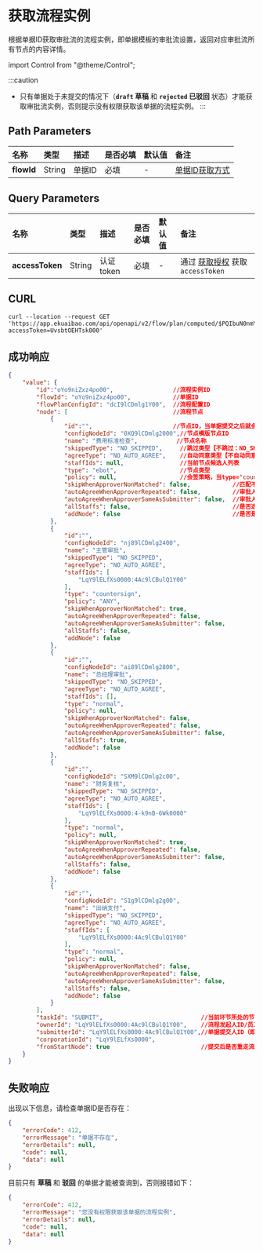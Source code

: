 # 获取流程实例
根据单据ID获取审批流的流程实例，即单据模板的审批流设置，返回对应审批流所有节点的内容详情。

import Control from "@theme/Control";

<Control
method="GET"
url="/api/openapi/v2/flow/plan/computed/$`flowId`"
/>

:::caution
- 只有单据处于未提交的情况下（**`draft` 草稿** 和 **`rejected` 已驳回** 状态）才能获取审批流实例，否则提示没有权限获取该单据的流程实例。
:::

## Path Parameters

| 名称 | 类型 | 描述 | 是否必填 | 默认值 | 备注 |
| :--- | :--- | :--- | :--- |:--- | :--- |
| **flowId** | String | 单据ID | 必填 | - | [单据ID获取方式](/docs/open-api/flows/question-answer#问题一) |

## Query Parameters

| 名称 | 类型 | 描述 | 是否必填 | 默认值 | 备注 |
| :--- | :--- | :--- | :--- |:--- | :--- |
| **accessToken** | String | 认证token | 必填 | - | 通过 [获取授权](/docs/open-api/getting-started/auth) 获取 `accessToken` |

## CURL
```shell
curl --location --request GET 'https://app.ekuaibao.com/api/openapi/v2/flow/plan/computed/$PQIbuN0nmYc800?accessToken=UvsbtOEHTsk000'
```

## 成功响应
```json
{
    "value": {
        "id":"oYo9niZxz4po00",                 //流程实例ID
        "flowId": "oYo9niZxz4po00",            //单据ID
        "flowPlanConfigId": "dcI9lCDmlg1Y00",  //流程配置ID
        "node": [                              //流程节点
            {
                "id":"",                       //节点ID，当单据提交之后就会生成对应的应用节点ID
                "configNodeId": "0XQ9lCDmlg2000",//节点模版节点ID
                "name": "费用标准检查",           //节点名称
                "skippedType": "NO_SKIPPED",     //跳过类型【不跳过：NO_SKIPPED,匹配不到审批人：APPROVER_NOT_FOUND,通过角色或部门主管匹配不到审批人：APPROVER_NOT_FOUND_BY_ROLE,不具有该节点能力：NO_ABILITY】
                "agreeType": "NO_AUTO_AGREE",    //自动同意类型【不自动同意：NO_AUTO_AGREE,自动同意失败：FAILED_AUTO_AGREE,审批人与提交人相同：APPROVER_SAME_AS_SUBMITTER,审批人重复：APPROVER_REPEATED】
                "staffIds": null,                //当前节点候选人列表
                "type": "ebot",                  //节点类型
                "policy": null,                  //会签策略，当type="countersign"时，该字段有值
                "skipWhenApproverNonMatched": false,            //匹配不到审批人时，是否跳过
                "autoAgreeWhenApproverRepeated": false,         //审批人重复时，是否自动同意
                "autoAgreeWhenApproverSameAsSubmitter": false,  //审批人与提交人相同时，是否自动同意
                "allStaffs": false,                             //是否选用全公司员工作为审批候选人列表
                "addNode": false                                //是否是加签节点
            },
            {
                "id":"",
                "configNodeId": "nj89lCDmlg2400",
                "name": "主管审批",
                "skippedType": "NO_SKIPPED",
                "agreeType": "NO_AUTO_AGREE",
                "staffIds": [
                    "LqY9lELfXs0000:4Ac9lCBulQ1Y00"
                ],
                "type": "countersign",
                "policy": "ANY",
                "skipWhenApproverNonMatched": true,
                "autoAgreeWhenApproverRepeated": false,
                "autoAgreeWhenApproverSameAsSubmitter": false,
                "allStaffs": false,
                "addNode": false
            },
            {
                "id":"",
                "configNodeId": "ai89lCDmlg2800",
                "name": "总经理审批",
                "skippedType": "NO_SKIPPED",
                "agreeType": "NO_AUTO_AGREE",
                "staffIds": [],
                "type": "normal",
                "policy": null,
                "skipWhenApproverNonMatched": false,
                "autoAgreeWhenApproverRepeated": false,
                "autoAgreeWhenApproverSameAsSubmitter": false,
                "allStaffs": true,
                "addNode": false
            },
            {
                "id":"",
                "configNodeId": "SXM9lCDmlg2c00",
                "name": "财务复核",
                "skippedType": "NO_SKIPPED",
                "agreeType": "NO_AUTO_AGREE",
                "staffIds": [
                    "LqY9lELfXs0000:4-k9nB-6Wk0000"
                ],
                "type": "normal",
                "policy": null,
                "skipWhenApproverNonMatched": true,
                "autoAgreeWhenApproverRepeated": false,
                "autoAgreeWhenApproverSameAsSubmitter": false,
                "allStaffs": false,
                "addNode": false
            },
            {
                "id":"",
                "configNodeId": "S1g9lCDmlg2g00",
                "name": "出纳支付",
                "skippedType": "NO_SKIPPED",
                "agreeType": "NO_AUTO_AGREE",
                "staffIds": [
                    "LqY9lELfXs0000:4Ac9lCBulQ1Y00"
                ],
                "type": "normal",
                "policy": null,
                "skipWhenApproverNonMatched": false,
                "autoAgreeWhenApproverRepeated": false,
                "autoAgreeWhenApproverSameAsSubmitter": false,
                "allStaffs": false,
                "addNode": false
            }
        ],
        "taskId": "SUBMIT",                            //当前环节所处的节点ID
        "ownerId": "LqY9lELfXs0000:4Ac9lCBulQ1Y00",    //流程发起人ID/员工ID
        "submitterId": "LqY9lELfXs0000:4Ac9lCBulQ1Y00",//单据提交人ID（即该单据归属者）员工ID
        "corporationId": "LqY9lELfXs0000",
        "fromStartNode": true                          //提交后是否重走流程
    }
}
```

## 失败响应
出现以下信息，请检查单据ID是否存在：
```json
{
    "errorCode": 412,
    "errorMessage": "单据不存在",
    "errorDetails": null,
    "code": null,
    "data": null
}
```

目前只有 **草稿** 和 **驳回** 的单据才能被查询到，否则报错如下：
```json
{
    "errorCode": 412,
    "errorMessage": "您没有权限获取该单据的流程实例",
    "errorDetails": null,
    "code": null,
    "data": null
}
```